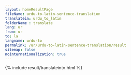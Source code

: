 ```yaml
---
layout: homeResultPage
fileName: urdu-to-latin-sentence-translation
translatein: urdu_to_latin
folderName : translate
lang: ur
from: ur
to: la
langname: urdu-to
permalink: /ur/urdu-to-latin-sentence-translation/result
sitemap: false
nointernationalization: true
---
```

{% include result/translateinto.html %}

<script src="/js/result/translation.js" data-foldername="{{page.folderName}}" data-lang="{{page.lang}}"></script>
